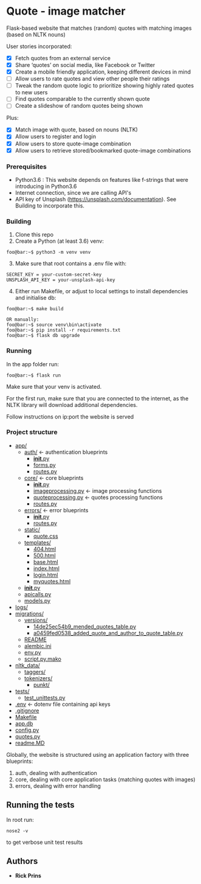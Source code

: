 # Quote - image matcher

Flask-based website that matches (random) quotes with matching images (based on NLTK nouns)

User stories incorporated:
- [x] Fetch quotes from an external service 
- [x] Share ‘quotes’ on social media, like Facebook or Twitter
- [x] Create a mobile friendly application, keeping different devices in mind
- [ ] Allow users to rate quotes and view other people their ratings
- [ ] Tweak the random quote logic to prioritize showing highly rated quotes to new users
- [ ] Find quotes comparable to the currently shown quote
- [ ] Create a slideshow of random quotes being shown

Plus:
- [x] Match image with quote, based on nouns (NLTK)
- [x] Allow users to register and login
- [x] Allow users to store quote-image combination
- [x] Allow users to retrieve stored/bookmarked quote-image combinations

### Prerequisites

- Python3.6 : This website depends on features like f-strings that were introducing in Python3.6
- Internet connection, since we are calling API's
- API key of Unsplash (https://unsplash.com/documentation). See Building to incorporate this.

### Building

1. Clone this repo
2. Create a Python (at least 3.6) venv:

```
foo@bar:~$ python3 -m venv venv
```

3. Make sure that root contains a .env file with:

```
SECRET_KEY = your-custom-secret-key
UNSPLASH_API_KEY = your-unsplash-api-key

```

4. Either run Makefile, or adjust to local settings to install dependencies and initialise db:

```
foo@bar:~$ make build

OR manually:
foo@bar:~$ source venv\bin\activate
foo@bar:~$ pip install -r requirements.txt
foo@bar:~$ flask db upgrade
```

### Running

In the app folder run:

```
foo@bar:~$ flask run
```
Make sure that your venv is activated.

For the first run, make sure that you are connected to the internet, as the NLTK library will download additional dependencies.

Follow instructions on ip:port the website is served

### Project structure


* [app/]()
  * [auth/]() &larr; authentication blueprints
    * [__init__.py]()
    * [forms.py]()
    * [routes.py]()
  * [core/]() &larr; core blueprints
    * [__init__.py]()
    * [imageprocessing.py]()  &larr; image processing functions
    * [quoteprocessing.py]()  &larr; quotes processing functions
    * [routes.py]()
  * [errors/]() &larr; error blueprints
    * [__init__.py]()
    * [routes.py]()
  * [static/]()
    * [quote.css]()
  * [templates/]()
    * [404.html]()
    * [500.html]()
    * [base.html]()
    * [index.html]()
    * [login.html]()
    * [myquotes.html]()
  * [__init__.py]()
  * [apicalls.py]()
  * [models.py]()
* [logs/]()
* [migrations/]()
  * [versions/]()
    * [14de25ec54b9_mended_quotes_table.py]()
    * [a0459fed0538_added_quote_and_author_to_quote_table.py]()
  * [README]()
  * [alembic.ini]()
  * [env.py]()
  * [script.py.mako]()
* [nltk_data/]()
  * [taggers/]()
  * [tokenizers/]()
    * [punkt/]()
* [tests/]()
  * [test_unittests.py]()
* [.env]() &larr; dotenv file containing api keys
* [.gitignore]()
* [Makefile]()
* [app.db]()
* [config.py]()
* [quotes.py]()
* [readme.MD]()



Globally, the website is structured using an application factory with three blueprints:

1. auth, dealing with authentication
2. core, dealing with core application tasks (matching quotes with images)
3. errors, dealing with error handling

## Running the tests

In root run:

```
nose2 -v
```

to get verbose unit test results

## Authors

- **Rick Prins**
